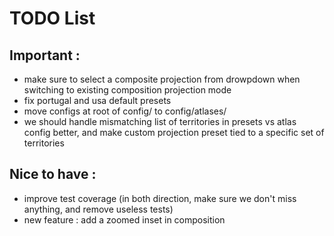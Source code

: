 # TODO List

## Important :
- make sure to select a composite projection from drowpdown when switching to existing composition projection mode
- fix portugal and usa default presets
- move configs at root of config/ to config/atlases/
- we should handle mismatching list of territories in presets vs atlas config better, and make custom projection preset tied to a specific set of territories

## Nice to have :
- improve test coverage (in both direction, make sure we don't miss anything, and remove useless tests)
- new feature : add a zoomed inset in composition
